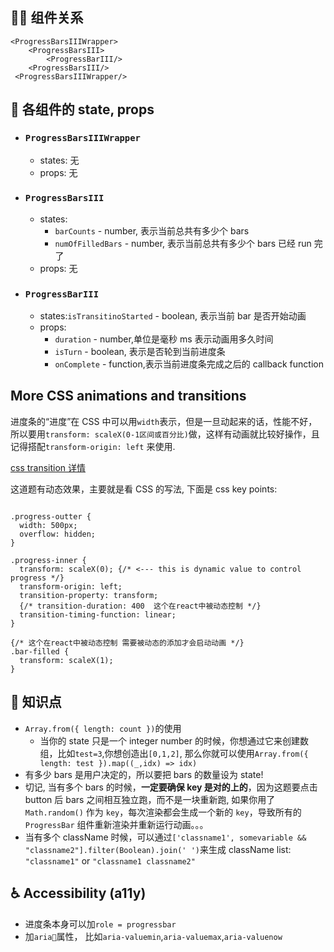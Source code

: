## 👨‍👧 组件关系

```
<ProgressBarsIIIWrapper>
    <ProgressBarsIII>
        <ProgressBarIII/>
    <ProgressBarsIII/>
 <ProgressBarsIIIWrapper/>
```

## 🔢 各组件的 state, props

- ### `ProgressBarsIIIWrapper`

  - states: 无
  - props: 无

- ### `ProgressBarsIII`

  - states:
    - `barCounts` - number, 表示当前总共有多少个 bars
    - `numOfFilledBars` - number, 表示当前总共有多少个 bars 已经 run 完了
  - props: 无

- ### `ProgressBarIII`

  - states:`isTransitinoStarted` - boolean, 表示当前 bar 是否开始动画
  - props:
    - `duration` - number,单位是毫秒 ms 表示动画用多久时间
    - `isTurn` - boolean, 表示是否轮到当前进度条
    - `onComplete` - function,表示当前进度条完成之后的 callback function

## More CSS animations and transitions

进度条的“进度”在 CSS 中可以用`width`表示，但是一旦动起来的话，性能不好，所以要用`transform: scaleX(0-1区间或百分比)`做，这样有动画就比较好操作，且记得搭配`transform-origin: left` 来使用.

[css transition 详情](https://developer.mozilla.org/en-US/docs/Web/CSS/transition)

这道题有动态效果，主要就是看 CSS 的写法, 下面是 css key points:

```

.progress-outter {
  width: 500px;
  overflow: hidden;
}

.progress-inner {
  transform: scaleX(0); {/* <--- this is dynamic value to control progress */}
  transform-origin: left;
  transition-property: transform;
  {/* transition-duration: 400  这个在react中被动态控制 */}
  transition-timing-function: linear;
}

{/* 这个在react中被动态控制 需要被动态的添加才会启动动画 */}
.bar-filled {
  transform: scaleX(1);
}
```

## 👀 知识点

- `Array.from({ length: count })`的使用
  - 当你的 state 只是一个 integer number 的时候，你想通过它来创建数组，比如`test=3`,你想创造出`[0,1,2]`, 那么你就可以使用`Array.from({ length: test }).map((_,idx) => idx)`
- 有多少 bars 是用户决定的，所以要把 bars 的数量设为 state!
- 切记, 当有多个 bars 的时候，**一定要确保 key 是对的上的**，因为这题要点击 button 后 bars 之间相互独立跑，而不是一块重新跑, 如果你用了 `Math.random()` 作为 `key`，每次渲染都会生成一个新的 `key`，导致所有的 `ProgressBar` 组件重新渲染并重新运行动画。。。
- 当有多个 className 时候，可以通过`['classname1', somevariable && "classname2"].filter(Boolean).join(' ')`来生成 className list: `"classname1"` or `"classname1 classname2"`

## ♿ Accessibility (a11y)

- 进度条本身可以加`role = progressbar`
- 加`aria`属性， 比如`aria-valuemin`,`aria-valuemax`,`aria-valuenow`

